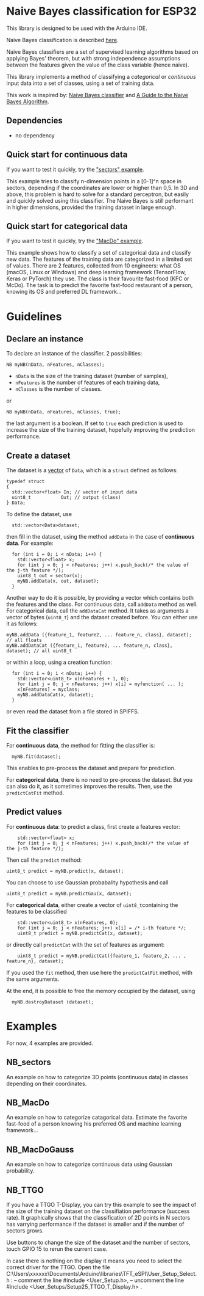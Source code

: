 # Naive Bayes classification for ESP32
This library is designed to be used with the Arduino IDE.

Naive Bayes classification is described [here](https://en.wikipedia.org/wiki/Naive_Bayes_classifier).

Naive Bayes classifiers are a set of supervised learning algorithms based on applying Bayes' theorem, but with strong independence assumptions between the features given the value of the class variable (hence naive).

This library implements a method of classifying a *categorical* or *continuous* input data into a set of classes, using a set of training data.

This work is inspired by: [Naive Bayes classifier](https://remykarem.github.io/blog/naive-bayes) and [A Guide to the Naive Bayes Algorithm](https://www.analyticsvidhya.com/blog/2021/01/a-guide-to-the-naive-bayes-algorithm/).

## Dependencies
* no dependency

## Quick start for continuous data
If you want to test it quickly, try the ["sectors" example](https://github.com/lesept777/NaiveBayes-for-ESP32/tree/master/examples/NB_Sectors).

This example tries to classify n-dimension points in a [0-1]^n space in sectors, depending if the coordinates are lower or higher than 0,5.
In 3D and above, this problem is hard to solve for a standard perceptron, but easily and quickly solved using this classifier. The Naive Bayes is still performant in higher dimensions, provided the training dataset in large enough.

## Quick start for categorical data
If you want to test it quickly, try the ["MacDo" example](https://github.com/lesept777/NaiveBayes-for-ESP32/tree/master/examples/NB_MacDo).

This example shows how to classify a set of categorical data and classify new data. The features of the training data are categorized in a limited set of values. There are 2 features, collected from 10 engineers: what OS (macOS, Linux or Windows) and deep learning framework (TensorFlow, Keras or PyTorch) they use. The class is their favourite fast-food (KFC or McDo). The task is to predict the favorite fast-food restaurant of a person, knowing its OS and preferred DL framework...

# Guidelines
## Declare an instance
To declare an instance of the classifier. 2 possibilities:
```
NB myNB(nData, nFeatures, nClasses);
```
* `nData` is the size of the training dataset (number of samples),
* `nFeatures` is the number of features of each training data,
* `nClasses` is the number of classes.

or
```
NB myNB(nData, nFeatures, nClasses, true);
```
the last argument is a boolean. If set to `true` each prediction is used to increase the size of the training dataset, hopefully improving the prediction performance.

## Create a dataset
The dataset is a [vector](http://www.cplusplus.com/reference/vector/vector/) of `Data`, which is a `struct` defined as follows:
```
typedef struct
{
  std::vector<float> In; // vector of input data
  uint8_t           Out; // output (class)
} Data;
```
To define the dataset, use
```
  std::vector<Data>dataset;
```
then fill in the dataset, using the method `addData` in the case of **continuous data**. For example:
```
  for (int i = 0; i < nData; i++) {
    std::vector<float> x;
    for (int j = 0; j < nFeatures; j++) x.push_back(/* the value of the j-th feature */);
    uint8_t out = sector(x);
    myNB.addData(x, out, dataset);
  }
```

Another way to do it is possible, by providing a vector which contains both the features and the class. For continuous data, call `addData` method as well. For categorical data, call the `addDataCat` method. It takes as arguments a vector of bytes (`uint8_t`) and the dataset created before. You can either use it as follows:
```
myNB.addData ({feature_1, feature2, ... feature_n, class}, dataset); // all floats
myNB.addDataCat ({feature_1, feature2, ... feature_n, class}, dataset); // all uint8_t
```
or within a loop, using a creation function:
```
  for (int i = 0; i < nData; i++) {
    std::vector<uint8_t> x(nFeatures + 1, 0);
    for (int j = 0; j < nFeatures; j++) x[i] = myfunction( ... );
    x[nFeatures] = myclass;
    myNB.addDataCat(x, dataset);
  }
```
or even read the dataset from a file stored in SPIFFS.

## Fit the classifier
For **continuous data**, the method for fitting the classifier is:
```
  myNB.fit(dataset);
```
This enables to pre-process the dataset and prepare for prediction.

For **categorical data**, there is no need to pre-process the dataset. But you can also do it, as it sometimes improves the results. Then, use the `predictCatFit` method.

## Predict values
For **continuous data**: to predict a class, first create a features vector:
```
    std::vector<float> x;
    for (int j = 0; j < nFeatures; j++) x.push_back(/* the value of the j-th feature */);
```
Then call the `predict` method:
```
uint8_t predict = myNB.predict(x, dataset);
```
You can choose to use Gaussian probabality hypothesis and call
```
uint8_t predict = myNB.predictGau(x, dataset);
```


For **categorical data**, either create a vector of `uint8_t`containing the features to be classified
```
    std::vector<uint8_t> x(nFeatures, 0);
    for (int j = 0; j < nFeatures; j++) x[i] = /* i-th feature */;
    uint8_t predict = myNB.predictCat(x, dataset);
```
or directly call `predictCat` with the set of features as argument:
```
    uint8_t predict = myNB.predictCat({feature_1, feature_2, ... , feature_n}, dataset);
```

If you used the `fit` method, then use here the `predictCatFit` method, with the same arguments.

At the end, it is possible to free the memory occupied by the dataset, using
```
  myNB.destroyDataset (dataset);
```

# Examples
For now, 4 examples are provided.
## NB_sectors
An example on how to categorize 3D points (continuous data) in classes depending on their coordinates.

## NB_MacDo
An example on how to categorize catagorical data. Estimate the favorite fast-food of a person knowing his preferred OS and machine learning framework...

## NB_MacDoGauss
An example on how to categorize continuous data using Gaussian probability.

## NB_TTGO
If you have a TTGO T-Display, you can try this example to see the impact of the size of the training dataset on the classifiation performance (success rate). It graphically shows that the classification of 2D points in N sectors has varrying performance if the dataset is smaller and if the number of sectors grows.

Use buttons to change the size of the dataset and the number of sectors, touch GPIO 15 to rerun the current case.

In case there is nothing on the display it means you need to select the correct driver for the TTGO. Open the file C:\Users\xxxxxx\Documents\Arduino\libraries\TFT_eSPI\User_Setup_Select.h :
– comment the line #include <User_Setup.h>,
– uncomment the line #include <User_Setups/Setup25_TTGO_T_Display.h> .